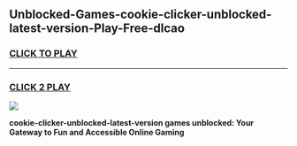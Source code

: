 
## Unblocked-Games-cookie-clicker-unblocked-latest-version-Play-Free-dlcao
<h3>
<a href="https://premium76.site?title=cookie-clicker-unblocked-latest-version&ref=10A">CLICK TO PLAY</a></h3>
<hr>

<h3>
<a href="https://premium76.site?title=cookie-clicker-unblocked-latest-version&ref=10A">CLICK 2 PLAY</a>
  
</h3>

<a href="https://premium76.site?title=cookie-clicker-unblocked-latest-version&ref=10A"><img src="https://clearcache.store/games.png"></a>


**cookie-clicker-unblocked-latest-version games unblocked: Your Gateway to Fun and Accessible Online Gaming**
